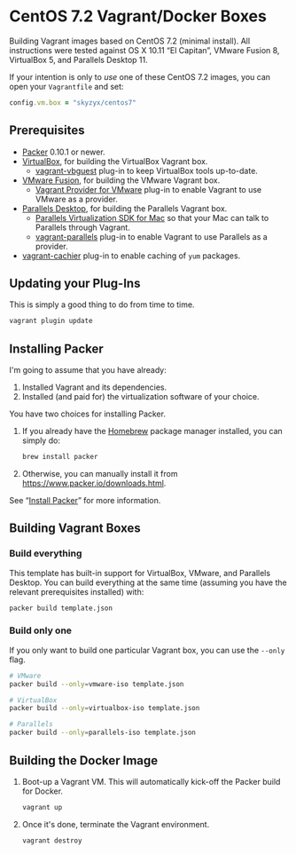 # CentOS 7.2 Vagrant/Docker Boxes

Building Vagrant images based on CentOS 7.2 (minimal install). All instructions were tested against OS X 10.11 “El Capitan”, VMware Fusion 8, VirtualBox 5, and Parallels Desktop 11.

If your intention is only to _use_ one of these CentOS 7.2 images, you can open your `Vagrantfile` and set:

```ruby
config.vm.box = "skyzyx/centos7"
```

## Prerequisites

* [Packer](https://www.packer.io/downloads.html) 0.10.1 or newer.
* [VirtualBox](https://www.virtualbox.org/wiki/Downloads), for building the VirtualBox Vagrant box.
    * [vagrant-vbguest](https://github.com/dotless-de/vagrant-vbguest) plug-in to keep VirtualBox tools up-to-date.
* [VMware Fusion](http://www.vmware.com/products/fusion), for building the VMware Vagrant box.
    * [Vagrant Provider for VMware](https://www.vagrantup.com/vmware/) plug-in to enable Vagrant to use VMware as a provider.
* [Parallels Desktop](http://www.parallels.com/products/desktop/download/), for building the Parallels Vagrant box.
    * [Parallels Virtualization SDK for Mac](http://www.parallels.com/download/pvsdk/) so that your Mac can talk to Parallels through Vagrant.
    * [vagrant-parallels](http://parallels.github.io/vagrant-parallels/) plug-in to enable Vagrant to use Parallels as a provider.
* [vagrant-cachier](http://fgrehm.viewdocs.io/vagrant-cachier/) plug-in to enable caching of `yum` packages.

## Updating your Plug-Ins

This is simply a good thing to do from time to time.

```bash
vagrant plugin update
```

## Installing Packer

I'm going to assume that you have already:

1. Installed Vagrant and its dependencies.
1. Installed (and paid for) the virtualization software of your choice.

You have two choices for installing Packer.

1. If you already have the [Homebrew](http://brew.sh) package manager installed, you can simply do:

   ```bash
   brew install packer
   ```

1. Otherwise, you can manually install it from <https://www.packer.io/downloads.html>.

See “[Install Packer](https://www.packer.io/intro/getting-started/setup.html)” for more information.

## Building Vagrant Boxes

### Build everything

This template has built-in support for VirtualBox, VMware, and Parallels Desktop. You can build everything at the same time (assuming you have the relevant prerequisites installed) with:

```bash
packer build template.json
```

### Build only one

If you only want to build one particular Vagrant box, you can use the `--only` flag.

```bash
# VMware
packer build --only=vmware-iso template.json

# VirtualBox
packer build --only=virtualbox-iso template.json

# Parallels
packer build --only=parallels-iso template.json
```

## Building the Docker Image

1. Boot-up a Vagrant VM. This will automatically kick-off the Packer build for Docker.

   ```bash
   vagrant up
   ```

2. Once it's done, terminate the Vagrant environment.

   ```bash
   vagrant destroy
   ```
